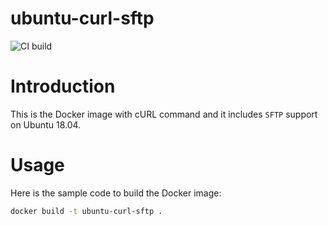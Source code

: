 # ubuntu-curl-sftp
![CI build](https://github.com/peter279k/ubuntu-curl-sftp/workflows/CI%20build/badge.svg?branch=master)
# Introduction

This is the Docker image with cURL command and it includes `SFTP` support on Ubuntu 18.04.

# Usage

Here is the sample code to build the Docker image:

```Bash
docker build -t ubuntu-curl-sftp .
```
